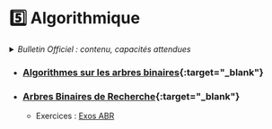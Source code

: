 # 5️⃣ Algorithmique
<details>
    <summary><i>Bulletin Officiel : contenu, capacités attendues</i></summary>


<blockquote>
<br>
Le travail de compréhension et de conception d’algorithmes se poursuit en terminale notamment via l’introduction des structures d’arbres et de graphes montrant tout l’intérêt d’une approche <b>récursive</b> dans la résolution algorithmique de problèmes.  
On continue l’étude de la notion de <b>coût d’exécution</b>, en temps ou en mémoire et on montre l’intérêt du passage d’un coût quadratique en <span class="math"><i>n</i><sup>2</sup></span> à <span class="math"><i>n</i>log<sub>2</sub><i>n</i></span>  ou de <span class="math"><i>n</i></span> à <span class="math"><i>n</i>log<sub>2</sub><i>n</i></span>. Le logarithme en base 2 est ici manipulé comme simple outil de comptage (taille en bits d’un nombre entier).  
<br><br>
<table>
<tr><th> Contenu </th><th> Capacités attendues </th></tr>
<tr><td> Algorithmes sur les arbres binaires<br><br><br> et sur les arbres binaires de recherche </td><td> - Calculer la taille et la hauteur d’un arbre <br>- Parcourir un arbre de différentes façons (ordres infixe, préfixe ou suffixe ; ordre en largeur d’abord) <br><br>- Rechercher une clé dans un arbre de recherche, insérer une clé </td> </tr> 
<tr><td> Algorithmes sur les graphes </td><td> - Parcourir un graphe en profondeur d’abord, en largeur d’abord <br>- Repérer la présence d’un cycle dans un graphe <br>- Chercher un chemin dans un graphe </td> </tr> 
<tr><td> Méthode « diviser pour régner » </td><td> - Écrire un algorithme utilisant la méthode « diviser pour régner » </td> </tr> 
<tr><td> Programmation dynamique </td><td> - Utiliser la programmation dynamique pour écrire un algorithme </td> </tr> 
<tr><td> Recherche textuelle </td><td> - Étudier l’algorithme de <i>Boyer-Moore</i> pour la recherche d’un motif dans un texte </td> </tr> 
</table>
</blockquote>
</details>

- ### [Algorithmes sur les arbres binaires](https://notebook.basthon.fr/?from=https://raw.githubusercontent.com/abrugiere/tnsi/main/_ressources/5.1_algo_arbres.ipynb){:target="_blank"} 

- ### [Arbres Binaires de Recherche](https://notebook.basthon.fr/?from=https://raw.githubusercontent.com/abrugiere/tnsi/main/_ressources/5.2_ABR.ipynb){:target="_blank"} 
    + Exercices : [Exos ABR](https://raw.githubusercontent.com/abrugiere/tnsi/main/_ressources/5.2_exos_ABR.pdf)

<!--

    + Exercices : [Exos ABR](https://raw.githubusercontent.com/abrugiere/tnsi/main/_ressources/5.2_exos_ABR.pdf) + Exercice BAC : [2023 Sujet Zéro B - ex3](https://raw.githubusercontent.com/abrugiere/tnsi/main/_ressources/5.2_23-NSI0B-ex3.pdf) 



- ### [Algorithmes sur les graphes](https://notebook.basthon.fr/?from=https://raw.githubusercontent.com/abrugiere/tnsi/main/_ressources/5.3_algo_graphes.ipynb){:target="_blank"} 

- ### [Méthode « diviser pour régner »](https://notebook.basthon.fr/?from=https://raw.githubusercontent.com/abrugiere/tnsi/main/_ressources/5.4_diviser.ipynb){:target="_blank"}
    + Exercices BAC : 

- ### [Programmation dynamique](https://notebook.basthon.fr/?from=https://raw.githubusercontent.com/abrugiere/tnsi/main/_ressources/5.5_prog_dyn.ipynb){:target="_blank"}
    + Exercices BAC : 

- ### [Recherche textuelle](https://notebook.basthon.fr/?from=https://raw.githubusercontent.com/abrugiere/tnsi/main/5.6_rech_text.ipynb){:target="_blank"}

-->
